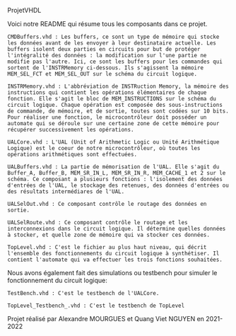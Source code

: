 ProjetVHDL

Voici notre README qui résume tous les composants dans ce projet.

    CMDBuffers.vhd : Les buffers, ce sont un type de mémoire qui stocke les données avant de les envoyer à leur destinataire actuelle. Les buffers isolent deux parties en circuits pour but de protéger l'intégralité des données : la modification sur l'une partie ne modifie pas l'autre. Ici, ce sont les buffers pour les commandes qui sortent de l'INSTRMemory ci-dessous. Ils s'agissent la mémoire MEM_SEL_FCT et MEM_SEL_OUT sur le schéma du circuit logique.

    INSTRMemory.vhd : L'abbréviation de INSTRuction Memory, la mémoire des instructions qui contient les opérations élémentaires de chaque fonction. Elle s'agit le bloc de MEM_INSTRUCTIONS sur le schéma du circuit logique. Chaque opération est composée des sous-instructions de commande, de mémoire, et de sortie, toutes sont codées sur 10 bits. Pour réaliser une fonction, le microcontrôleur doit posséder un automate qui se déroule sur une certaine zone de cette mémoire pour récupérer successivement les opérations.

    UALCore.vhd : L'UAL (Unit of Arithmetic Logic ou Unité Arithmétique Logique) est le coeur de notre microcontrôleur, où toutes les opérations arithmétiques sont effectuées.

    UALBuffers.vhd : La partie de mémorisation de l'UAL. Elle s'agit du Buffer_A, Buffer_B, MEM_SR_IN_L, MEM_SR_IN_R, MEM_CACHE_1 et 2 sur le schéma. Ce composant a plusieurs fonctions : l'isolement des données d'entrées de l'UAL, le stockage des retenues, des données d'entrées ou des résultats intermédiares de l'UAL.
    
    UALSelOut.vhd : Ce composant contrôle le routage des données en sortie.

    UALSelRoute.vhd : Ce composant contrôle le routage et les interconnexions dans le circuit logique. Il détermine quelles données à stocker, et quelle zone de mémoire qui va stocker ces données.

    TopLevel.vhd : C'est le fichier au plus haut niveau, qui décrit l'ensemble des fonctionnements du circuit logique à synthétiser. Il contient l'automate qui va effectuer les trois fonctions souhaitées.

Nous avons également fait des simulations ou testbench pour simuler le fonctionnement du circuit logique:

    TestBench.vhd : C'est le testbench de l'UALCore.

    TopLevel_Testbench_.vhd : C'est le testbench de TopLevel

Projet réalisé par Alexandre MOURGUES et Quang Viet NGUYEN en 2021-2022